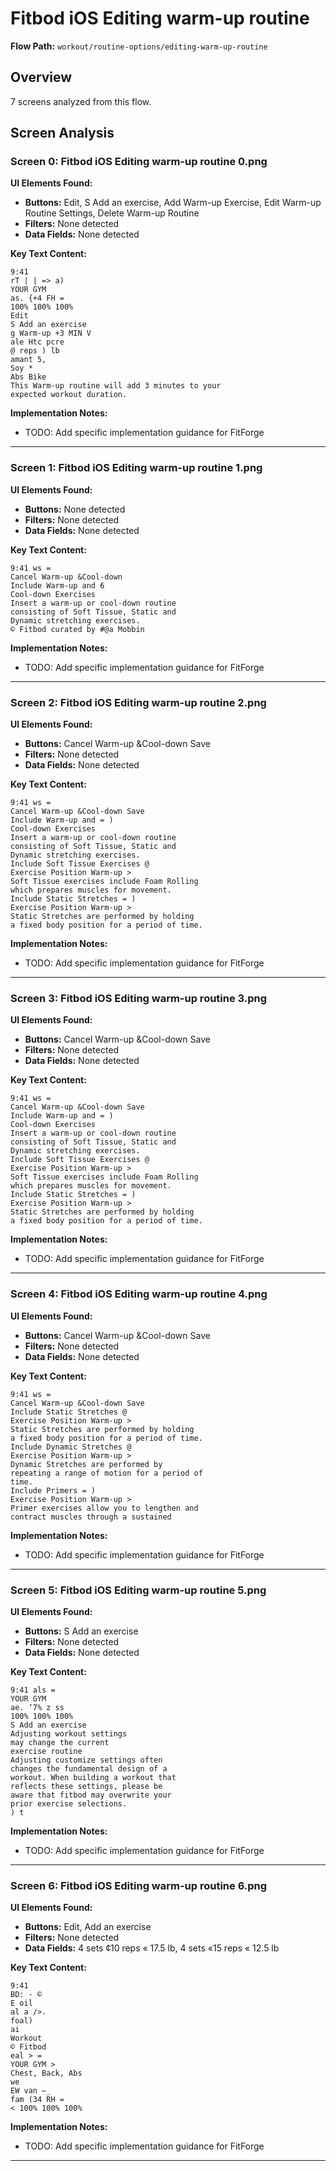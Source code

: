 # Fitbod iOS Editing warm-up routine

**Flow Path:** `workout/routine-options/editing-warm-up-routine`

## Overview
7 screens analyzed from this flow.

## Screen Analysis

### Screen 0: Fitbod iOS Editing warm-up routine 0.png

**UI Elements Found:**
- **Buttons:** Edit, S Add an exercise, Add Warm-up Exercise, Edit Warm-up Routine Settings, Delete Warm-up Routine
- **Filters:** None detected  
- **Data Fields:** None detected

**Key Text Content:**
```
9:41
rT | | => a)
YOUR GYM
as. {+4 FH =
100% 100% 100%
Edit
S Add an exercise
g Warm-up +3 MIN V
ale Htc pcre
@ reps ) lb
amant 5,
Soy *
Abs Bike
This Warm-up routine will add 3 minutes to your
expected workout duration.
```

**Implementation Notes:**
- TODO: Add specific implementation guidance for FitForge

---

### Screen 1: Fitbod iOS Editing warm-up routine 1.png

**UI Elements Found:**
- **Buttons:** None detected
- **Filters:** None detected  
- **Data Fields:** None detected

**Key Text Content:**
```
9:41 ws =
Cancel Warm-up &Cool-down
Include Warm-up and 6
Cool-down Exercises
Insert a warm-up or cool-down routine
consisting of Soft Tissue, Static and
Dynamic stretching exercises.
© Fitbod curated by #@a Mobbin
```

**Implementation Notes:**
- TODO: Add specific implementation guidance for FitForge

---

### Screen 2: Fitbod iOS Editing warm-up routine 2.png

**UI Elements Found:**
- **Buttons:** Cancel Warm-up &Cool-down Save
- **Filters:** None detected  
- **Data Fields:** None detected

**Key Text Content:**
```
9:41 ws =
Cancel Warm-up &Cool-down Save
Include Warm-up and = )
Cool-down Exercises
Insert a warm-up or cool-down routine
consisting of Soft Tissue, Static and
Dynamic stretching exercises.
Include Soft Tissue Exercises @
Exercise Position Warm-up >
Soft Tissue exercises include Foam Rolling
which prepares muscles for movement.
Include Static Stretches = )
Exercise Position Warm-up >
Static Stretches are performed by holding
a fixed body position for a period of time.
```

**Implementation Notes:**
- TODO: Add specific implementation guidance for FitForge

---

### Screen 3: Fitbod iOS Editing warm-up routine 3.png

**UI Elements Found:**
- **Buttons:** Cancel Warm-up &Cool-down Save
- **Filters:** None detected  
- **Data Fields:** None detected

**Key Text Content:**
```
9:41 ws =
Cancel Warm-up &Cool-down Save
Include Warm-up and = )
Cool-down Exercises
Insert a warm-up or cool-down routine
consisting of Soft Tissue, Static and
Dynamic stretching exercises.
Include Soft Tissue Exercises @
Exercise Position Warm-up >
Soft Tissue exercises include Foam Rolling
which prepares muscles for movement.
Include Static Stretches = )
Exercise Position Warm-up >
Static Stretches are performed by holding
a fixed body position for a period of time.
```

**Implementation Notes:**
- TODO: Add specific implementation guidance for FitForge

---

### Screen 4: Fitbod iOS Editing warm-up routine 4.png

**UI Elements Found:**
- **Buttons:** Cancel Warm-up &Cool-down Save
- **Filters:** None detected  
- **Data Fields:** None detected

**Key Text Content:**
```
9:41 ws =
Cancel Warm-up &Cool-down Save
Include Static Stretches @
Exercise Position Warm-up >
Static Stretches are performed by holding
a fixed body position for a period of time.
Include Dynamic Stretches @
Exercise Position Warm-up >
Dynamic Stretches are performed by
repeating a range of motion for a period of
time.
Include Primers = )
Exercise Position Warm-up >
Primer exercises allow you to lengthen and
contract muscles through a sustained
```

**Implementation Notes:**
- TODO: Add specific implementation guidance for FitForge

---

### Screen 5: Fitbod iOS Editing warm-up routine 5.png

**UI Elements Found:**
- **Buttons:** S Add an exercise
- **Filters:** None detected  
- **Data Fields:** None detected

**Key Text Content:**
```
9:41 als =
YOUR GYM
ae. ‘7% z ss
100% 100% 100%
S Add an exercise
Adjusting workout settings
may change the current
exercise routine
Adjusting customize settings often
changes the fundamental design of a
workout. When building a workout that
reflects these settings, please be
aware that fitbod may overwrite your
prior exercise selections.
) t
```

**Implementation Notes:**
- TODO: Add specific implementation guidance for FitForge

---

### Screen 6: Fitbod iOS Editing warm-up routine 6.png

**UI Elements Found:**
- **Buttons:** Edit, Add an exercise
- **Filters:** None detected  
- **Data Fields:** 4 sets ¢10 reps « 17.5 lb, 4 sets «15 reps « 12.5 lb

**Key Text Content:**
```
9:41
BD: - ©
E oil
al a />.
foal)
ai
Workout
© Fitbod
eal > =
YOUR GYM >
Chest, Back, Abs
we
EW van —_
fam (34 RH =
< 100% 100% 100%
```

**Implementation Notes:**
- TODO: Add specific implementation guidance for FitForge

---

